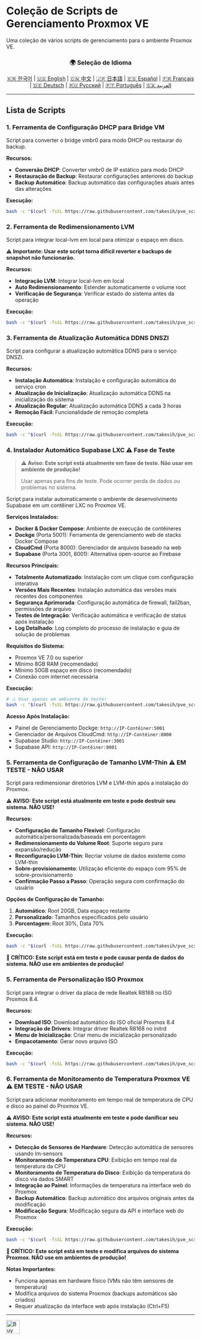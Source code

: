 # Coleção de Scripts de Gerenciamento Proxmox VE
Uma coleção de vários scripts de gerenciamento para o ambiente Proxmox VE.

<div align="center">
  <h3>🌍 Seleção de Idioma</h3>
  <a href="README.md">🇰🇷 한국어</a> |
  <a href="README_EN.md">🇺🇸 English</a> |
  <a href="README_CN.md">🇨🇳 中文</a> |
  <a href="README_JP.md">🇯🇵 日本語</a> |
  <a href="README_ES.md">🇪🇸 Español</a> |
  <a href="README_FR.md">🇫🇷 Français</a> |
  <a href="README_DE.md">🇩🇪 Deutsch</a> |
  <a href="README_RU.md">🇷🇺 Русский</a> |
  <a href="README_PT.md">🇵🇹 Português</a> |
  <a href="README_AR.md">🇸🇦 العربية</a>
</div>

---

## Lista de Scripts

### 1. Ferramenta de Configuração DHCP para Bridge VM
Script para converter o bridge vmbr0 para modo DHCP ou restaurar do backup.

**Recursos:**
- **Conversão DHCP**: Converter vmbr0 de IP estático para modo DHCP
- **Restauração de Backup**: Restaurar configurações anteriores do backup
- **Backup Automático**: Backup automático das configurações atuais antes das alterações

**Execução:**
```bash
bash -c "$(curl -fsSL https://raw.githubusercontent.com/takesih/pve_script/main/pve_vmbr0_dhcp.sh)"
```

### 2. Ferramenta de Redimensionamento LVM
Script para integrar local-lvm em local para otimizar o espaço em disco.

**⚠️ Importante: Usar este script torna difícil reverter e backups de snapshot não funcionarão.**

**Recursos:**
- **Integração LVM**: Integrar local-lvm em local
- **Auto Redimensionamento**: Estender automaticamente o volume root
- **Verificação de Segurança**: Verificar estado do sistema antes da operação

**Execução:**
```bash
bash -c "$(curl -fsSL https://raw.githubusercontent.com/takesih/pve_script/main/pve_lvm_resize.sh)"
```

### 3. Ferramenta de Atualização Automática DDNS DNSZI
Script para configurar a atualização automática DDNS para o serviço DNSZI.

**Recursos:**
- **Instalação Automática**: Instalação e configuração automática do serviço cron
- **Atualização de Inicialização**: Atualização automática DDNS na inicialização do sistema
- **Atualização Regular**: Atualização automática DDNS a cada 3 horas
- **Remoção Fácil**: Funcionalidade de remoção completa

**Execução:**
```bash
bash -c "$(curl -fsSL https://raw.githubusercontent.com/takesih/pve_script/main/dnszi_ddns_setup.sh)"
```

### 4. Instalador Automático Supabase LXC ⚠️ **Fase de Teste**

> **⚠️ Aviso: Este script está atualmente em fase de teste. Não usar em ambiente de produção!**
> 
> Usar apenas para fins de teste. Pode ocorrer perda de dados ou problemas no sistema.

Script para instalar automaticamente o ambiente de desenvolvimento Supabase em um contêiner LXC no Proxmox VE.

**Serviços Instalados:**
- **Docker & Docker Compose**: Ambiente de execução de contêineres
- **Dockge** (Porta 5001): Ferramenta de gerenciamento web de stacks Docker Compose
- **CloudCmd** (Porta 8000): Gerenciador de arquivos baseado na web
- **Supabase** (Porta 3001, 8001): Alternativa open-source ao Firebase

**Recursos Principais:**
- **Totalmente Automatizado**: Instalação com um clique com configuração interativa
- **Versões Mais Recentes**: Instalação automática das versões mais recentes dos componentes
- **Segurança Aprimorada**: Configuração automática de firewall, fail2ban, permissões de arquivo
- **Testes de Integração**: Verificação automática e verificação de status após instalação
- **Log Detalhado**: Log completo do processo de instalação e guia de solução de problemas

**Requisitos do Sistema:**
- Proxmox VE 7.0 ou superior
- Mínimo 8GB RAM (recomendado)
- Mínimo 50GB espaço em disco (recomendado)
- Conexão com internet necessária

**Execução:**
```bash
# ⚠️ Usar apenas em ambiente de teste!
bash -c "$(curl -fsSL https://raw.githubusercontent.com/takesih/pve_script/main/supabase_lxc_installer.sh)"
```

**Acesso Após Instalação:**
- Painel de Gerenciamento Dockge: `http://IP-Contêiner:5001`
- Gerenciador de Arquivos CloudCmd: `http://IP-Contêiner:8000`
- Supabase Studio: `http://IP-Contêiner:3001`
- Supabase API: `http://IP-Contêiner:8001`

### 5. Ferramenta de Configuração de Tamanho LVM-Thin ⚠️ **EM TESTE - NÃO USAR**
Script para redimensionar diretórios LVM e LVM-thin após a instalação do Proxmox.

**⚠️ AVISO: Este script está atualmente em teste e pode destruir seu sistema. NÃO USE!**

**Recursos:**
- **Configuração de Tamanho Flexível**: Configuração automática/personalizada/baseada em porcentagem
- **Redimensionamento do Volume Root**: Suporte seguro para expansão/redução
- **Reconfiguração LVM-Thin**: Recriar volume de dados existente como LVM-thin
- **Sobre-provisionamento**: Utilização eficiente do espaço com 95% de sobre-provisionamento
- **Confirmação Passo a Passo**: Operação segura com confirmação do usuário

**Opções de Configuração de Tamanho:**
1. **Automático**: Root 20GB, Data espaço restante
2. **Personalizado**: Tamanhos especificados pelo usuário
3. **Porcentagem**: Root 30%, Data 70%

**Execução:**
```bash
bash -c "$(curl -fsSL https://raw.githubusercontent.com/takesih/pve_script/main/pve_lvm_thin_setup.sh)"
```

**🚨 CRÍTICO: Este script está em teste e pode causar perda de dados do sistema. NÃO use em ambientes de produção!**

### 5. Ferramenta de Personalização ISO Proxmox
Script para integrar o driver da placa de rede Realtek R8168 no ISO Proxmox 8.4.

**Recursos:**
- **Download ISO**: Download automático do ISO oficial Proxmox 8.4
- **Integração de Drivers**: Integrar driver Realtek R8168 no initrd
- **Menu de Inicialização**: Criar menu de inicialização personalizado
- **Empacotamento**: Gerar novo arquivo ISO

**Execução:**
```bash
bash -c "$(curl -fsSL https://raw.githubusercontent.com/takesih/pve_script/main/proxmox_iso_customize.sh)"
```

### 6. Ferramenta de Monitoramento de Temperatura Proxmox VE ⚠️ **EM TESTE - NÃO USAR**
Script para adicionar monitoramento em tempo real de temperatura de CPU e disco ao painel do Proxmox VE.

**⚠️ AVISO: Este script está atualmente em teste e pode danificar seu sistema. NÃO USE!**

**Recursos:**
- **Detecção de Sensores de Hardware**: Detecção automática de sensores usando lm-sensors
- **Monitoramento de Temperatura CPU**: Exibição em tempo real da temperatura da CPU
- **Monitoramento de Temperatura do Disco**: Exibição da temperatura do disco via dados SMART
- **Integração ao Painel**: Informações de temperatura na interface web do Proxmox
- **Backup Automático**: Backup automático dos arquivos originais antes da modificação
- **Modificação Segura**: Modificação segura da API e interface web do Proxmox

**Execução:**
```bash
bash -c "$(curl -fsSL https://raw.githubusercontent.com/takesih/pve_script/main/pve_temperature_monitor.sh)"
```

**🚨 CRÍTICO: Este script está em teste e modifica arquivos do sistema Proxmox. NÃO use em ambientes de produção!**

**Notas Importantes:**
- Funciona apenas em hardware físico (VMs não têm sensores de temperatura)
- Modifica arquivos do sistema Proxmox (backups automáticos são criados)
- Requer atualização da interface web após instalação (Ctrl+F5)

---

<a href='https://ko-fi.com/R6R71ILZQL' target='_blank'><img height='36' style='border:0px;height:36px;' src='https://storage.ko-fi.com/cdn/kofi3.png?v=6' border='0' alt='Buy Me a Coffee at ko-fi.com' /></a> 